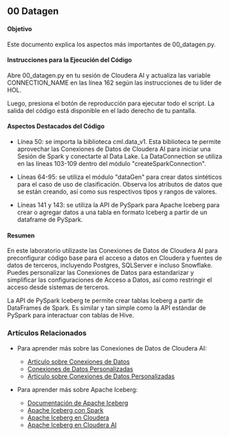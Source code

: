 ## 00 Datagen

#### Objetivo

Este documento explica los aspectos más importantes de 00_datagen.py.

#### Instrucciones para la Ejecución del Código

Abre 00_datagen.py en tu sesión de Cloudera AI y actualiza las variable CONNECTION_NAME en las línea 162 según las instrucciones de tu líder de HOL.

Luego, presiona el botón de reproducción para ejecutar todo el script. La salida del código está disponible en el lado derecho de tu pantalla.

#### Aspectos Destacados del Código

* Línea 50: se importa la biblioteca cml.data_v1. Esta biblioteca te permite aprovechar las Conexiones de Datos de Cloudera AI para iniciar una Sesión de Spark y conectarte al Data Lake. La DataConnection se utiliza en las líneas 103-109 dentro del módulo "createSparkConnection".

* Líneas 64-95: se utiliza el módulo "dataGen" para crear datos sintéticos para el caso de uso de clasificación. Observa los atributos de datos que se están creando, así como sus respectivos tipos y rangos de valores.

* Líneas 141 y 143: se utiliza la API de PySpark para Apache Iceberg para crear o agregar datos a una tabla en formato Iceberg a partir de un dataframe de PySpark.

#### Resumen

En este laboratorio utilizaste las Conexiones de Datos de Cloudera AI para preconfigurar código base para el acceso a datos en Cloudera y fuentes de datos de terceros, incluyendo Postgres, SQLServer e incluso Snowflake. Puedes personalizar las Conexiones de Datos para estandarizar y simplificar las configuraciones de Acceso a Datos, así como restringir el acceso desde sistemas de terceros.

La API de PySpark Iceberg te permite crear tablas Iceberg a partir de DataFrames de Spark. Es similar y tan simple como la API estándar de PySpark para interactuar con tablas de Hive.

### Artículos Relacionados

* Para aprender más sobre las Conexiones de Datos de Cloudera AI:
  * [Artículo sobre Conexiones de Datos](https://community.cloudera.com/t5/Community-Articles/New-Feature-in-Cloudera-Machine-Learning-Data-Connections/ta-p/336775)
  * [Conexiones de Datos Personalizadas](https://docs.cloudera.com/machine-learning/cloud/mlde/topics/ml-custom-data-conn-create.html)
  * [Artículo sobre Conexiones de Datos Personalizadas](https://community.cloudera.com/t5/Community-Articles/Using-Custom-Data-Connections-in-Cloudera-Machine-Learning/ta-p/379132)

* Para aprender más sobre Apache Iceberg:
  * [Documentación de Apache Iceberg](https://iceberg.apache.org/docs/1.5.2/)
  * [Apache Iceberg con Spark](https://iceberg.apache.org/docs/1.5.2/spark-getting-started/)
  * [Apache Iceberg en Cloudera](https://www.cloudera.com/open-source/apache-iceberg.html)
  * [Apache Iceberg en Cloudera AI](https://community.cloudera.com/t5/Community-Articles/Using-Cloudera-Machine-Learning-for-Datalake-and-Iceberg/ta-p/336133)
